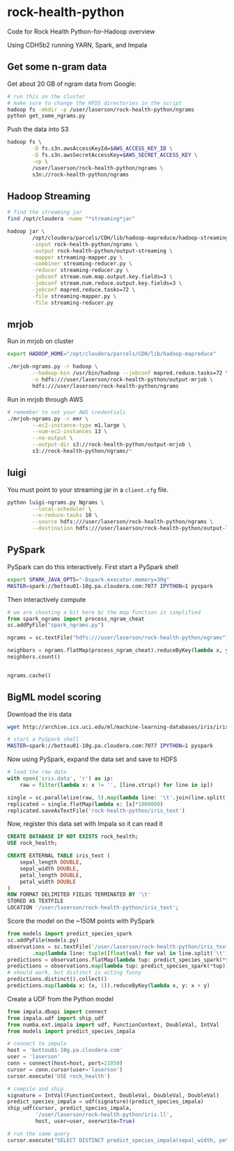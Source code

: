 rock-health-python
==================

Code for Rock Health Python-for-Hadoop overview

Using CDH5b2 running YARN, Spark, and Impala


## Get some n-gram data

Get about 20 GB of ngram data from Google:

```bash
# run this on the cluster
# make sure to change the HFDS directories in the script
hadoop fs -mkdir -p /user/laserson/rock-health-python/ngrams
python get_some_ngrams.py
```

Push the data into S3

```bash
hadoop fs \
        -D fs.s3n.awsAccessKeyId=$AWS_ACCESS_KEY_ID \
        -D fs.s3n.awsSecretAccessKey=$AWS_SECRET_ACCESS_KEY \
        -cp \
        /user/laserson/rock-health-python/ngrams \
        s3n://rock-health-python/ngrams
```

## Hadoop Streaming


```bash
# find the streaming jar
find /opt/cloudera -name "*streaming*jar"

hadoop jar \
        /opt/cloudera/parcels/CDH/lib/hadoop-mapreduce/hadoop-streaming-2.2.0-cdh5.0.0-beta-2.jar \
        -input rock-health-python/ngrams \
        -output rock-health-python/output-streaming \
        -mapper streaming-mapper.py \
        -combiner streaming-reducer.py \
        -reducer streaming-reducer.py \
        -jobconf stream.num.map.output.key.fields=3 \
        -jobconf stream.num.reduce.output.key.fields=3 \
        -jobconf mapred.reduce.tasks=72 \
        -file streaming-mapper.py \
        -file streaming-reducer.py
```

## mrjob

Run in mrjob on cluster

```bash
export HADOOP_HOME="/opt/cloudera/parcels/CDH/lib/hadoop-mapreduce"

./mrjob-ngrams.py -r hadoop \
        --hadoop-bin /usr/bin/hadoop --jobconf mapred.reduce.tasks=72 \
        -o hdfs:///user/laserson/rock-health-python/output-mrjob \
        hdfs:///user/laserson/rock-health-python/ngrams
```

Run in mrjob through AWS

```bash
# remember to set your AWS credentials
./mrjob-ngrams.py -r emr \
        --ec2-instance-type m1.large \
        --num-ec2-instances 13 \
        --no-output \
        --output-dir s3://rock-health-python/output-mrjob \
        s3://rock-health-python/ngrams/*
```


## luigi

You must point to your streaming jar in a `client.cfg` file.

```bash
python luigi-ngrams.py Ngrams \
        --local-scheduler \
        --n-reduce-tasks 10 \
        --source hdfs:///user/laserson/rock-health-python/ngrams \
        --destination hdfs:///user/laserson/rock-health-python/output-luigi
```


## PySpark

PySpark can do this interactively.  First start a PySpark shell

```bash
export SPARK_JAVA_OPTS="-Dspark.executor.memory=30g"
MASTER=spark://bottou01-10g.pa.cloudera.com:7077 IPYTHON=1 pyspark
```

Then interactively compute

```python
# we are cheating a bit here bc the map function is simplified
from spark_ngrams import process_ngram_cheat
sc.addPyFile("spark_ngrams.py")

ngrams = sc.textFile("hdfs:///user/laserson/rock-health-python/ngrams")

neighbors = ngrams.flatMap(process_ngram_cheat).reduceByKey(lambda x, y: x + y)
neighbors.count()


ngrams.cache()
```


## BigML model scoring

Download the iris data

```bash
wget http://archive.ics.uci.edu/ml/machine-learning-databases/iris/iris.data

# start a PySpark shell
MASTER=spark://bottou01-10g.pa.cloudera.com:7077 IPYTHON=1 pyspark
```

Now using PySpark, expand the data set and save to HDFS

```python
# load the raw data
with open('iris.data', 'r') as ip:
    raw = filter(lambda x: x != '', [line.strip() for line in ip])

single = sc.parallelize(raw, 5).map(lambda line: '\t'.join(line.split(',')[:-1]))
replicated = single.flatMap(lambda x: [x]*1000000)
replicated.saveAsTextFile('rock-health-python/iris_text')
```

Now, register this data set with Impala so it can read it

```sql
CREATE DATABASE IF NOT EXISTS rock_health;
USE rock_health;

CREATE EXTERNAL TABLE iris_text (
    sepal_length DOUBLE,
    sepal_width DOUBLE,
    petal_length DOUBLE,
    petal_width DOUBLE
)
ROW FORMAT DELIMITED FIELDS TERMINATED BY '\t'
STORED AS TEXTFILE
LOCATION '/user/laserson/rock-health-python/iris_text';
```

Score the model on the ~150M points with PySpark

```python
from models import predict_species_spark
sc.addPyFile(models.py)
observations = sc.textFile('/user/laserson/rock-health-python/iris_text') \
        .map(lambda line: tuple([float(val) for val in line.split('\t')[1:]]))
predictions = observations.flatMap(lambda tup: predict_species_spark(*tup))
predictions = observations.map(lambda tup: predict_species_spark(*tup))
# should work, but distinct is acting funny
predictions.distinct().collect()
predictions.map(lambda x: (x, 1)).reduceByKey(lambda x, y: x + y)

```

Create a UDF from the Python model

```python
from impala.dbapi import connect
from impala.udf import ship_udf
from numba.ext.impala import udf, FunctionContext, DoubleVal, IntVal
from models import predict_species_impala

# connect to impala
host = 'bottou01-10g.pa.cloudera.com'
user = 'laserson'
conn = connect(host=host, port=21050)
cursor = conn.cursor(user='laserson')
cursor.execute('USE rock_health')

# compile and ship
signature = IntVal(FunctionContext, DoubleVal, DoubleVal, DoubleVal)
predict_species_impala = udf(signature)(predict_species_impala)
ship_udf(cursor, predict_species_impala,
         '/user/laserson/rock-health-python/iris.ll',
         host, user=user, overwrite=True)

# run the same query
cursor.execute("SELECT DISTINCT predict_species_impala(sepal_width, petal_length, petal_width) FROM iris_text")
```
